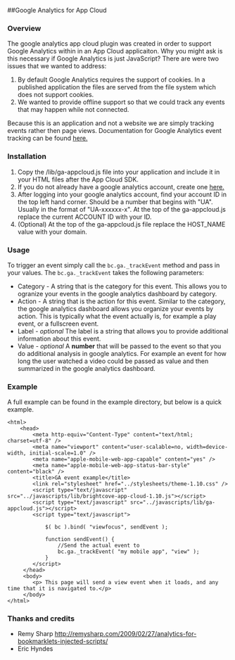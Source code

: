 ##Google Analytics for App Cloud

### Overview
The google analytics app cloud plugin was created in order to support Google Analytics within in an App Cloud applicaiton.  Why you might ask is this necessary if Google Analytics is just JavaScript?  There are were two issues that we wanted to address:

1.  By default Google Analytics requires the support of cookies.  In a published application the files are served from the file system which does not support cookies.
2.  We wanted to provide offline support so that we could track any events that may happen while not connected.

Because this is an application and not a website we are simply tracking events rather then page views.  Documentation for Google Analytics event tracking can be found [here.](https://developers.google.com/analytics/devguides/collection/gajs/eventTrackerGuide "Tracking documentation")

### Installation

1.  Copy the /lib/ga-appcloud.js file into your application and include it in your HTML files after the App Cloud SDK.
2.  If you do not already have a google analytics account, create one [here.](http://support.google.com/googleanalytics/bin/static.py?hl=en&topic=19785&guide=19779&page=guide.cs)
3.  After logging into your google analytics account, find your account ID in the top left hand corner.  Should be a number that begins with "UA".  Usually in the format of "UA-xxxxxx-x".  At the top of the ga-appcloud.js replace the current ACCOUNT ID with your ID.
4.  (Optional) At the top of the ga-appcloud.js file replace the HOST_NAME value with your domain.

### Usage

To trigger an event simply call the ``bc.ga._trackEvent`` method and pass in your values.  The ``bc.ga._trackEvent`` takes the following parameters:

* Category - A string that is the category for this event.  This allows you to ogranize your events in the google analytics dashboard by category.
* Action - A string that is the action for this event.  Similar to the category, the google analytics dashboard allows you organize your events by action.  This is typically what the event actually is, for example a play event, or a fullscreen event.
* Label - *optional* The label is a string that allows you to provide additional information about this event.
* Value - *optional* A **number** that will be passed to the event so that you do additional analysis in google analytics.  For example an event for how long the user watched a video could be passed as value and then summarized in the google analytics dashboard.

### Example

A full example can be found in the example directory, but below is a quick example.


	<html>
		<head>
			<meta http-equiv="Content-Type" content="text/html; charset=utf-8" />
			<meta name="viewport" content="user-scalable=no, width=device-width, initial-scale=1.0" />
		    <meta name="apple-mobile-web-app-capable" content="yes" />
		    <meta name="apple-mobile-web-app-status-bar-style" content="black" />
		    <title>GA event example</title>
		    <link rel="stylesheet" href="../stylesheets/theme-1.10.css" />
		    <script type="text/javascript" src="../javascripts/lib/brightcove-app-cloud-1.10.js"></script>
		    <script type="text/javascript" src="../javascripts/lib/ga-appcloud.js"></script>
		    <script type="text/javascript">

		    	$( bc ).bind( "viewfocus", sendEvent );

		    	function sendEvent() {
		    		//Send the actual event to 
		    		bc.ga._trackEvent( "my mobile app", "view" );
		    	}
		    </script>
		 </head>
		 <body>
		 	<p> This page will send a view event when it loads, and any time that it is navigated to.</p>
		 </body>
	</html>

### Thanks and credits

* Remy Sharp http://remysharp.com/2009/02/27/analytics-for-bookmarklets-injected-scripts/
* Eric Hyndes